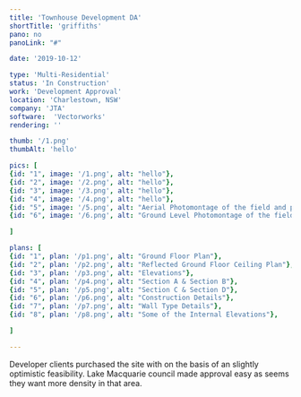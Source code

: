 ```yaml
---
title: 'Townhouse Development DA'
shortTitle: 'griffiths'
pano: no
panoLink: "#"

date: '2019-10-12'

type: 'Multi-Residential'
status: 'In Construction'
work: 'Development Approval'
location: 'Charlestown, NSW'
company: 'JTA'
software:  'Vectorworks'
rendering: ''

thumb: '/1.png'
thumbAlt: 'hello'

pics: [
{id: "1", image: '/1.png', alt: "hello"},
{id: "2", image: '/2.png', alt: "hello"},
{id: "3", image: '/3.png', alt: "hello"},
{id: "4", image: '/4.png', alt: "hello"},
{id: "5", image: '/5.png', alt: "Aerial Photomontage of the field and proposed facility building"},
{id: "6", image: '/6.png', alt: "Ground Level Photomontage of the field and proposed facility building"}

]

plans: [
{id: "1", plan: '/p1.png', alt: "Ground Floor Plan"},
{id: "2", plan: '/p2.png', alt: "Reflected Ground Floor Ceiling Plan"},
{id: "3", plan: '/p3.png', alt: "Elevations"},
{id: "4", plan: '/p4.png', alt: "Section A & Section B"},
{id: "5", plan: '/p5.png', alt: "Section C & Section D"},
{id: "6", plan: '/p6.png', alt: "Construction Details"},
{id: "7", plan: '/p7.png', alt: "Wall Type Details"},
{id: "8", plan: '/p8.png', alt: "Some of the Internal Elevations"},

]

---
```


Developer clients purchased the site with on the basis of an slightly optimistic feasibility. 
Lake Macquarie council made approval easy as seems they want more density in that area.